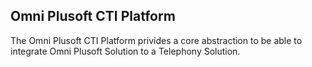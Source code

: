 ## Omni Plusoft CTI Platform
The Omni Plusoft CTI Platform privides a core abstraction to be able to integrate Omni Plusoft Solution to a Telephony Solution.
 
 